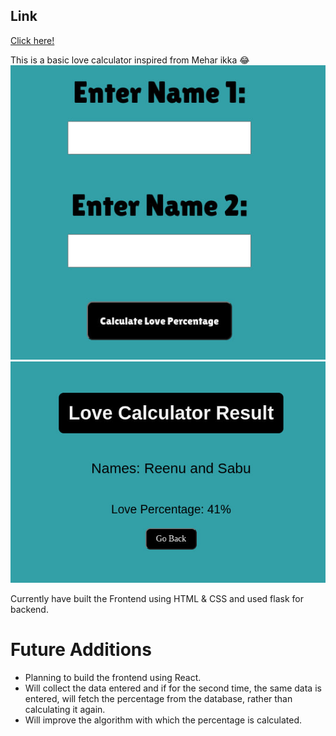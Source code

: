 ## Link
[Click here!](https://love-calc.onrender.com/?)

This is a basic love calculator inspired from Mehar ikka 😂
![firstpage](1.jpg)
![secondpage](2.jpg)

Currently have built the Frontend using HTML & CSS and used flask for backend.

# Future Additions
- Planning to build the frontend using React.
- Will collect the data entered and if for the second time, the same data is entered, will fetch the percentage from the database, rather than calculating it again. 
- Will improve the algorithm with which the percentage is calculated.
